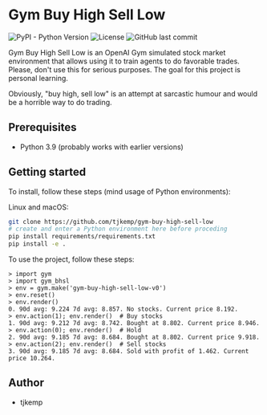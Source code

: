 # Gym Buy High Sell Low

![PyPI - Python Version](https://img.shields.io/pypi/pyversions/gym-buy-high-sell-low)
![License](https://img.shields.io/github/license/tjkemp/gym-buy-high-sell-low)
![GitHub last commit](https://img.shields.io/github/last-commit/tjkemp/gym-buy-high-sell-low)

Gym Buy High Sell Low is an OpenAI Gym simulated stock market environment that allows using it to train agents to do favorable trades. Please, don't use this for serious purposes. The goal for this project is personal learning.

Obviously, "buy high, sell low" is an attempt at sarcastic humour and would be a horrible way to do trading.

## Prerequisites

- Python 3.9 (probably works with earlier versions)

## Getting started

To install, follow these steps (mind usage of Python environments):

Linux and macOS:
```bash
git clone https://github.com/tjkemp/gym-buy-high-sell-low
# create and enter a Python environment here before proceding
pip install requirements/requirements.txt
pip install -e .
```

To use the project, follow these steps:

```
> import gym
> import gym_bhsl
> env = gym.make('gym-buy-high-sell-low-v0')
> env.reset()
> env.render()
0. 90d avg: 9.224 7d avg: 8.857. No stocks. Current price 8.192.
> env.action(1); env.render()  # Buy stocks
1. 90d avg: 9.212 7d avg: 8.742. Bought at 8.802. Current price 8.946.
> env.action(0); env.render()  # Hold
2. 90d avg: 9.185 7d avg: 8.684. Bought at 8.802. Current price 9.918.
> env.action(2); env.render()  # Sell stocks
3. 90d avg: 9.185 7d avg: 8.684. Sold with profit of 1.462. Current price 10.264.
```

## Author

* tjkemp
